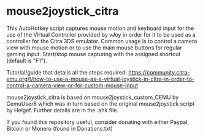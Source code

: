# mouse2joystick_citra

This AutoHotkey script captures mouse motion and keyboard input for the use of the Virtual Controller provided by vJoy in order for it to be used as a controller for the Citra 3DS emulator. Common usage is to control a camera view with mouse motion or to use the main mouse buttons for regular gaming input. Start/stop mouse capturing with the assigned shortcut (default is "F1").

Tutorial/guide that details all the steps required: https://community.citra-emu.org/t/how-to-use-a-mouse-as-a-virtual-joystick-in-citra-in-order-to-control-a-camera-view-or-for-custom-mouse-input

mouse2joystick_citra is based on mouse2joystick_custom_CEMU by CemuUser8 which was in turn based on the original mouse2joystick script by Helgef. Further details are in the .ahk file.

If you found this repository useful, consider donating with either Paypal, Bitcoin or Monero (found in Donations.txt)
